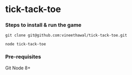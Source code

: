 # tick-tack-toe

### Steps to install & run the game

`git clone git@github.com:vineethawal/tick-tack-toe.git`

`node tick-tack-toe`

### Pre-requisites

Git
Node 8+
